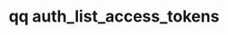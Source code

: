 ---
category: auth
command: auth_list_access_tokens
optional_options:
- alternate: []
  help: Output JSON instead of table.
  name: --json
  required: false
- alternate: []
  help: Show access tokens belonging to a specific user. Use an auth_id, SID, or name
    optionally qualified with a domain prefix (e.g "local:name", "ad:name", "AD\name")
    or an ID type (e.g. "auth_id:513", "SID:S-1-1-0"). Groups are not supported for
    access tokens, must be a user.
  name: --user
  required: false
permalink: /qq-cli-command-guide/auth/auth_list_access_tokens.html
positional_options: []
sidebar: qq_cli_command_reference_sidebar
summary: This section explains how to use the <code>qq auth_list_access_tokens</code>
  command.
synopsis: List metadata for all access tokens
title: qq auth_list_access_tokens
usage: qq auth_list_access_tokens [-h] [--json] [--user USER]
zendesk_source: qq CLI Command Guide

---